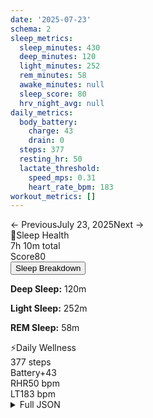 ```yaml
---
date: '2025-07-23'
schema: 2
sleep_metrics:
  sleep_minutes: 430
  deep_minutes: 120
  light_minutes: 252
  rem_minutes: 58
  awake_minutes: null
  sleep_score: 80
  hrv_night_avg: null
daily_metrics:
  body_battery:
    charge: 43
    drain: 0
  steps: 377
  resting_hr: 50
  lactate_threshold:
    speed_mps: 0.31
    heart_rate_bpm: 183
workout_metrics: []
---
```



<link rel="stylesheet" href="../../../training-data.css">

<div class="navigation-bar"><span class="nav-disabled">← Previous</span><span class="nav-current">July 23, 2025</span><span class="nav-disabled">Next →</span></div>

<div class="card-container">
<div class="metric-card sleep-card">
<div class="card-header"><span class="card-emoji">🛌</span>Sleep Health</div>
<div class="metric-primary">7h 10m total</div>
<div class="metric-grid">
<div class="metric-item"><span class="metric-label">Score</span><span class="metric-value">80</span></div>
</div>
<button class="collapsible">Sleep Breakdown</button>
<div class="collapsible-content">
<p><strong>Deep Sleep:</strong> 120m</p>
<p><strong>Light Sleep:</strong> 252m</p>
<p><strong>REM Sleep:</strong> 58m</p>
</div>
</div>
<div class="metric-card wellness-card">
<div class="card-header"><span class="card-emoji">⚡</span>Daily Wellness</div>
<div class="metric-primary">377 steps</div>
<div class="metric-grid"><div class="metric-item"><span class="metric-label">Battery</span><span class="metric-value">+43</span></div><div class="metric-item"><span class="metric-label">RHR</span><span class="metric-value">50 bpm</span></div><div class="metric-item"><span class="metric-label">LT</span><span class="metric-value">183 bpm</span></div></div>
</div>
</div>

<script>
document.addEventListener('DOMContentLoaded', function() {
    var coll = document.getElementsByClassName("collapsible");
    var i;

    for (i = 0; i < coll.length; i++) {
        coll[i].addEventListener("click", function() {
            this.classList.toggle("active");
            var content = this.nextElementSibling;
            if (content.style.maxHeight){
                content.style.maxHeight = null;
            } else {
                content.style.maxHeight = content.scrollHeight + "px";
            } 
        });
    }
});
</script>

<details>
<summary>Full JSON</summary>

```json
{
  "date": "2025-07-23",
  "schema": 2,
  "sleep_metrics": {
    "sleep_minutes": 430,
    "deep_minutes": 120,
    "light_minutes": 252,
    "rem_minutes": 58,
    "awake_minutes": null,
    "sleep_score": 80,
    "hrv_night_avg": null
  },
  "daily_metrics": {
    "body_battery": {
      "charge": 43,
      "drain": 0
    },
    "steps": 377,
    "resting_hr": 50,
    "lactate_threshold": {
      "speed_mps": 0.31,
      "heart_rate_bpm": 183
    }
  },
  "workout_metrics": []
}
```
</details>
